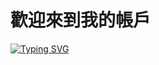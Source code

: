 # 歡迎來到我的帳戶

<p style="text-alight:center"> <a href="https://git.io/typing-svg"><img src="http://readme-typing-svg.herokuapp.com?font=Fira+Code&pause=1000&color=006747&random=false&width=435&lines=%F0%9F%91%BE+WELCOME+IN+INTERNET+DARKNESS+%F0%9F%91%BE;%F0%9F%92%80+NO+SYSTEM+SAVE+%F0%9F%92%80" alt="Typing SVG" /></a> </p>

<!--
**Paradoks-hub/Paradoks-hub** is a ✨ _special_ ✨ repository because its `README.md` (this file) appears on your GitHub profile.

Here are some ideas to get you started:

- 🔭 I’m currently working on ...
- 🌱 I’m currently learning ...
- 👯 I’m looking to collaborate on ...
- 🤔 I’m looking for help with ...
- 💬 Ask me about ...
- 📫 How to reach me: ...
- 😄 Pronouns: ...
- ⚡ Fun fact: ...
-->
